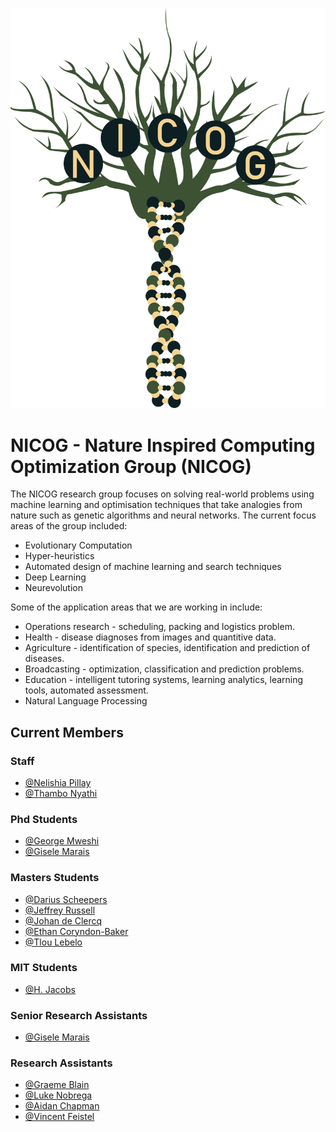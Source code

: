
![Logo](../img/logo.png)

# NICOG - Nature Inspired Computing Optimization Group (NICOG)

The NICOG research group focuses on solving real-world problems using machine learning and optimisation techniques that take analogies from nature such as genetic algorithms and neural networks. The current focus areas of the group included:

- Evolutionary Computation
- Hyper-heuristics
- Automated design of machine learning and search techniques
- Deep Learning
- Neurevolution

Some of the application areas that we are working in include:
- Operations research - scheduling, packing and logistics problem.
- Health - disease diagnoses from images and quantitive data.
- Agriculture - identification of species, identification and prediction of diseases.
- Broadcasting - optimization, classification and prediction problems.
- Education - intelligent tutoring systems, learning analytics, learning tools, automated assessment.
- Natural Language Processing

## Current Members

### Staff

- [@Nelishia Pillay](https://cs.up.ac.za/cs/npillay/)
- [@Thambo Nyathi](https://cs.up.ac.za/cs/npillay/)

### Phd Students

- [@George Mweshi](https://cs.up.ac.za/cs/npillay/)
- [@Gisele Marais](https://cs.up.ac.za/cs/npillay/)

### Masters Students

- [@Darius Scheepers]()
- [@Jeffrey Russell]()
- [@Johan de Clercq]()
- [@Ethan Coryndon-Baker]()
- [@Tlou Lebelo]()

### MIT Students

- [@H. Jacobs]()

### Senior Research Assistants

- [@Gisele Marais]()

### Research Assistants

- [@Graeme Blain](https://github.com/GremBleen)
- [@Luke Nobrega](https://github.com/lukecn03)
- [@Aidan Chapman](https://github.com/u22738917)
- [@Vincent Feistel]()